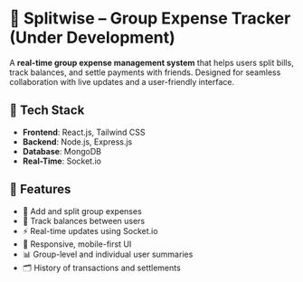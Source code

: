 # 💸 Splitwise – Group Expense Tracker (Under Development)

A **real-time group expense management system** that helps users split bills, track balances, and settle payments with friends. Designed for seamless collaboration with live updates and a user-friendly interface.


## 🔧 Tech Stack

- **Frontend**: React.js, Tailwind CSS
- **Backend**: Node.js, Express.js
- **Database**: MongoDB
- **Real-Time**: Socket.io


## 🌟 Features

- 🧾 Add and split group expenses
- 🤝 Track balances between users
- ⚡ Real-time updates using Socket.io
- 📱 Responsive, mobile-first UI
- 📊 Group-level and individual user summaries
- 🗂️ History of transactions and settlements


